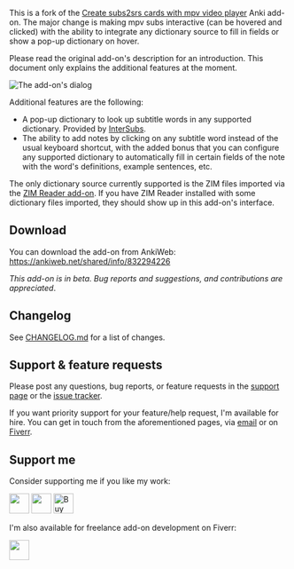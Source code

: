 This is a fork of the [Create subs2srs cards with mpv video player](https://ankiweb.net/shared/info/1213145732) Anki add-on. The major change is making mpv subs interactive (can be hovered and clicked) with the ability to integrate any dictionary source to fill in fields or show a pop-up dictionary on hover.

Please read the original add-on's description for an introduction. This document only explains the additional features at the moment.

![The add-on's dialog](./images/dialog.png)

Additional features are the following:

- A pop-up dictionary to look up subtitle words in any supported dictionary. Provided by [InterSubs](https://github.com/abdnh/intersubs).
- The ability to add notes by clicking on any subtitle word instead of the usual keyboard shortcut, with the added bonus that you can configure any supported dictionary to automatically fill in certain fields of the note with the word's definitions, example sentences, etc.

The only dictionary source currently supported is the ZIM files imported via the [ZIM Reader add-on](https://ankiweb.net/shared/info/951350249). If you have ZIM Reader installed with some dictionary files imported, they should show up in this add-on's interface.

## Download

You can download the add-on from AnkiWeb: https://ankiweb.net/shared/info/832294226

_This add-on is in beta. Bug reports and suggestions, and contributions are appreciated_.

## Changelog

See [CHANGELOG.md](CHANGELOG.md) for a list of changes.

## Support & feature requests

Please post any questions, bug reports, or feature requests in the [support page](https://forums.ankiweb.net/t/create-subs2srs-cards-with-mpv-interactive-subs/24029) or the [issue tracker](https://github.com/abdnh/create-subs2srs-cards-with-mpv-video-player/issues).

If you want priority support for your feature/help request, I'm available for hire.
You can get in touch from the aforementioned pages, via [email](mailto:abdo@abdnh.net) or on [Fiverr](https://www.fiverr.com/abd_nh).

## Support me

Consider supporting me if you like my work:

<a href="https://github.com/sponsors/abdnh"><img height='36' src="https://i.imgur.com/dAgtzcC.png"></a>
<a href="https://www.patreon.com/abdnh"><img height='36' src="https://i.imgur.com/mZBGpZ1.png"></a>
<a href='https://ko-fi.com/abdnh'><img height='36' src='https://cdn.ko-fi.com/cdn/kofi1.png?v=3' border='0' alt='Buy Me a Coffee at ko-fi.com' /></a>

I'm also available for freelance add-on development on Fiverr:

<a href="https://www.fiverr.com/abd_nh/develop-an-anki-addon"><img height='36' src="https://i.imgur.com/0meG4dk.png"></a>
